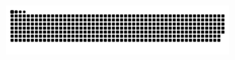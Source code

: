 <picture>
  <source media="(prefers-color-scheme: dark)" srcset="https://raw.githubusercontent.com/UnluckyBoy/UnluckyBoy/output/matrix-snake-dark.svg">
  <source media="(prefers-color-scheme: light)" srcset="https://raw.githubusercontent.com/UnluckyBoy/UnluckyBoy/output/matrix-snake.svg">
  <img alt="unluckyboy index animation" src="https://raw.githubusercontent.com/UnluckyBoy/UnluckyBoy/output/matrix-snake.svg">
</picture>